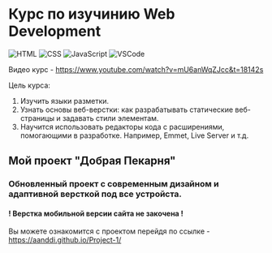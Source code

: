 <h1>Курс по изучинию Web Development</h1>

![HTML](https://img.shields.io/badge/HTML5-F07427?style=for-the-badge&logo=html5&logoColor=white)
![CSS](https://img.shields.io/badge/CSS3-52A7FC?style=for-the-badge&logo=css3&logoColor=white)
![JavaScript](https://img.shields.io/badge/JavaScript-F7DE40?style=for-the-badge&logo=JavaScript&logoColor=white)
![VSCode](https://img.shields.io/badge/Visual_Studio_Code-0078D4?style=for-the-badge&logo=visual%20studio%20code&logoColor=white)

Видео курс - https://www.youtube.com/watch?v=mU6anWqZJcc&t=18142s

Цель курса:
1) Изучить языки разметки.
2) Узнать основы веб-верстки: как разрабатывать статические веб-страницы и задавать стили элементам.
3) Научится использовать редакторы кода с расширениями, помогающими в разработке. Например, Emmet, Live Server и т.д.



<h2>Мой проект <strong>"Добрая Пекарня"</strong></h2> 

<h3>Обновленный проект с современным дизайном и адаптивной версткой под все устройста.</h3>
<h4>! Верстка мобильной версии сайта не закочена !</h4>


Вы можете ознакомится с проектом перейдя по ссылке - https://aanddi.github.io/Project-1/


